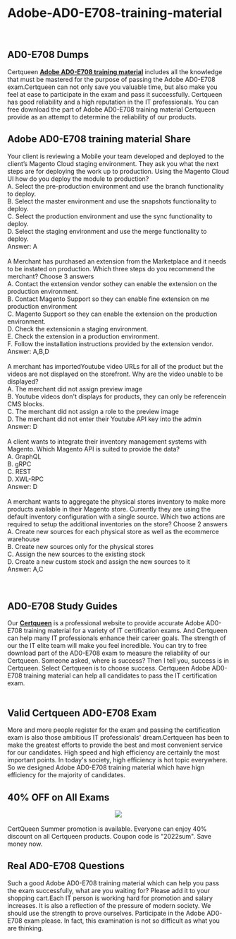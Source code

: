 # Adobe-AD0-E708-training-material
<br />
<h2>
	AD0-E708 Dumps
</h2>
Certqueen <a href="https://www.certqueen.com/AD0-E708.html" target="_blank"><strong>Adobe AD0-E708 training material</strong></a> includes all the knowledge that must be mastered for the purpose of passing the Adobe AD0-E708 exam.Certqueen can not only save you valuable time, but also make you feel at ease to participate in the exam and pass it successfully. Certqueen has good reliability and a high reputation in the IT professionals. You can free download the part of Adobe AD0-E708 training material Certqueen provide as an attempt to determine the reliability of our products.
<h2>
	Adobe AD0-E708 training material Share
</h2>
Your client is reviewing a Mobile your team developed and deployed to the client’s Magento Cloud staging environment. They ask you what the next steps are for deploying the work up to production. Using the Magento Cloud UI how do you deploy the module to production? <br />
A. Select the pre-production environment and use the branch functionality to deploy. <br />
B. Select the master environment and use the snapshots functionality to deploy. <br />
C. Select the production environment and use the sync functionality to deploy. <br />
D. Select the staging environment and use the merge functionality to deploy. <br />
Answer: A<br />
<br />
A Merchant has purchased an extension from the Marketplace and it needs to be instated on production. Which three steps do you recommend the merchant? Choose 3 answers <br />
A. Contact the extension vendor sothey can enable the extension on the production environment. <br />
B. Contact Magento Support so they can enable fine extension on me production environment <br />
C. Magento Support so they can enable the extension on the production environment. <br />
D. Check the extensionin a staging environment. <br />
E. Check the extension in a production environment. <br />
F. Follow the installation instructions provided by the extension vendor. <br />
Answer: A,B,D<br />
<br />
A merchant has importedYoutube video URLs for all of the product but the videos are not displayed on the storefront. Why are the video unable to be displayed? <br />
A. The merchant did not assign preview image <br />
B. Youtube videos don't displays for products, they can only be referencein CMS blocks. <br />
C. The merchant did not assign a role to the preview image <br />
D. The merchant did not enter their Youtube API key into the admin <br />
Answer: D<br />
<br />
A client wants to integrate their inventory management systems with Magento. Which Magento API is suited to provide the data? <br />
A. GraphQL <br />
B. gRPC <br />
C. REST <br />
D. XWL-RPC <br />
Answer: D<br />
<br />
A merchant wants to aggregate the physical stores inventory to make more products available in their Magento store. Currently they are using the default inventory configuration with a single source. Which two actions are required to setup the additional inventories on the store? Choose 2 answers <br />
A. Create new sources for each physical store as well as the ecommerce warehouse <br />
B. Create new sources only for the physical stores <br />
C. Assign the new sources to the existing stock <br />
D. Create a new custom stock and assign the new sources to it <br />
Answer: A,C<br />
<br />
<br />
<h2>
	AD0-E708 Study Guides
</h2>
Our <a href="http://www.certqueen.com/" target="_blank"><strong>Certqueen</strong></a> is a professional website to provide accurate Adobe AD0-E708 training material for a variety of IT certification exams. And Certqueen can help many IT professionals enhance their career goals. The strength of our the IT elite team will make you feel incredible. You can try to free download part of the AD0-E708 exam to measure the reliability of our Certqueen. Someone asked, where is success? Then I tell you, success is in Certqueen. Select Certqueen is to choose success. Certqueen Adobe AD0-E708 training material can help all candidates to pass the IT certification exam.<br />
<br />
<h2>
	Valid Certqueen AD0-E708 Exam
</h2>
More and more people register for the exam and passing the certification exam is also those ambitious IT professionals' dream.Certqueen has been to make the greatest efforts to provide the best and most convenient service for our candidates. High speed and high efficiency are certainly the most important points. In today's society, high efficiency is hot topic everywhere. So we designed Adobe AD0-E708 training material which have hign efficiency for the majority of candidates.<br />
<h2>
	40% OFF on All Exams
</h2>
<div style="text-align:center;">
	<a href="https://www.certqueen.com/promotion.asp"><img src="http://www.h12-261.com/wp-content/uploads/2022/07/CQ-Summer-2022-e1656656872933.jpg" /></a>
</div>
<br />
CertQueen Summer promotion is available. Everyone can enjoy 40% discount on all Certqueen products. Coupon code is "2022sum". Save money now.
<h2>
	Real  AD0-E708 Questions
</h2>
Such a good Adobe AD0-E708 training material which can help you pass the exam successfully, what are you waiting for? Please add it to your shopping cart.Each IT person is working hard for promotion and salary increases. It is also a reflection of the pressure of modern society. We should use the strength to prove ourselves. Participate in the Adobe AD0-E708 exam please. In fact, this examination is not so difficult as what you are thinking.
